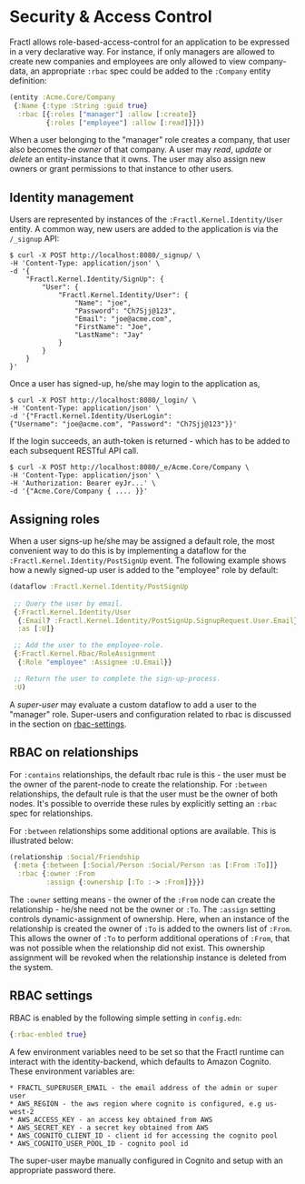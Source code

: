 # Security & Access Control

Fractl allows role-based-access-control for an application to be expressed in a very declarative way. For instance,
if only managers are allowed to create new companies and employees are only allowed to view company-data, 
an appropriate `:rbac` spec could be added to the `:Company` entity definition:

```clojure
(entity :Acme.Core/Company
 {:Name {:type :String :guid true}
  :rbac [{:roles ["manager"] :allow [:create]}
         {:roles ["employee"] :allow [:read]}]})
```
When a user belonging to the "manager" role creates a company, that user also becomes the *owner* of that
company. A user may *read*, *update* or *delete* an entity-instance that it owns. The user may also assign new owners
or grant permissions to that instance to other users.

## Identity management

Users are represented by instances of the `:Fractl.Kernel.Identity/User` entity. A common way, new users are added to the application
is via the `/_signup` API:

```shell
$ curl -X POST http://localhost:8080/_signup/ \
-H 'Content-Type: application/json' \
-d '{
    "Fractl.Kernel.Identity/SignUp": {
        "User": {
            "Fractl.Kernel.Identity/User": {
                "Name": "joe",
                "Password": "Ch7Sjj@123",
                "Email": "joe@acme.com",
                "FirstName": "Joe",
                "LastName": "Jay"
            }
        }
    }
}'
```
Once a user has signed-up, he/she may login to the application as,

```shell
$ curl -X POST http://localhost:8080/_login/ \
-H 'Content-Type: application/json' \
-d '{"Fractl.Kernel.Identity/UserLogin":
{"Username": "joe@acme.com", "Password": "Ch7Sjj@123"}}'
```

If the login succeeds, an auth-token is returned - which has to be added to each subsequent RESTful API call.

```shell
$ curl -X POST http://localhost:8080/_e/Acme.Core/Company \
-H 'Content-Type: application/json' \
-H 'Authorization: Bearer eyJr...' \
-d '{"Acme.Core/Company { .... }}'
```

## Assigning roles

When a user signs-up he/she may be assigned a default role, the most convenient way to do this is by implementing a dataflow for the
`:Fractl.Kernel.Identity/PostSignUp` event. The following example shows how a newly signed-up user is added to the "employee" role
by default:

```clojure
(dataflow :Fractl.Kernel.Identity/PostSignUp
 
 ;; Query the user by email.
 {:Fractl.Kernel.Identity/User
  {:Email? :Fractl.Kernel.Identity/PostSignUp.SignupRequest.User.Email}
  :as [:U]}

 ;; Add the user to the employee-role.
 {:Fractl.Kernel.Rbac/RoleAssignment
  {:Role "employee" :Assignee :U.Email}}

 ;; Return the user to complete the sign-up-process.
 :U)
```

A *super-user* may evaluate a custom dataflow to add a user to the "manager" role. Super-users and configuration related to
rbac is discussed in the section on [rbac-settings](#rbac-settings).

## RBAC on relationships

For `:contains` relationships, the default rbac rule is this - the user must be the owner of the parent-node to create the
relationship. For `:between` relationships, the default rule is that the user must be the owner of both nodes. It's possible
to override these rules by explicitly setting an `:rbac` spec for relationships.

For `:between` relationships some additional options are available. This is illustrated below:

```clojure
(relationship :Social/Friendship
 {:meta {:between [:Social/Person :Social/Person :as [:From :To]]}
  :rbac {:owner :From
         :assign {:ownership [:To :-> :From]}}})
```

The `:owner` setting means - the owner of the `:From` node can create the relationship - he/she need not be the owner
or `:To`. The `:assign` setting controls dynamic-assignment of ownership. Here, when an instance of the relationship
is created the owner of `:To` is added to the owners list of `:From`. This allows the owner of `:To` to perform additional
operations of `:From`, that was not possible when the relationship did not exist. This ownership assignment will be revoked when
the relationship instance is deleted from the system.

## RBAC settings

RBAC is enabled by the following simple setting in `config.edn`:

```clojure
{:rbac-enbled true}
```
A few environment variables need to be set so that the Fractl runtime can interact with the identity-backend, which defaults to
Amazon Cognito. These environment variables are:

```
* FRACTL_SUPERUSER_EMAIL - the email address of the admin or super user
* AWS_REGION - the aws region where cognito is configured, e.g us-west-2
* AWS_ACCESS_KEY - an access key obtained from AWS
* AWS_SECRET_KEY - a secret key obtained from AWS
* AWS_COGNITO_CLIENT_ID - client id for accessing the cognito pool
* AWS_COGNITO_USER_POOL_ID - cognito pool id
```

The super-user maybe manually configured in Cognito and setup with an appropriate password there.

